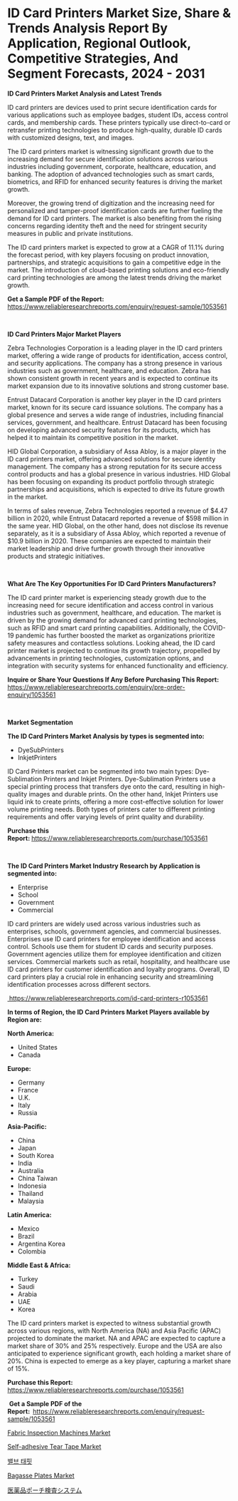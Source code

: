 <p><h1>ID Card Printers Market Size, Share & Trends Analysis Report By Application, Regional Outlook, Competitive Strategies, And Segment Forecasts, 2024 - 2031</h1></p><p><strong>ID Card Printers Market Analysis and Latest Trends</strong></p>
<p><p>ID card printers are devices used to print secure identification cards for various applications such as employee badges, student IDs, access control cards, and membership cards. These printers typically use direct-to-card or retransfer printing technologies to produce high-quality, durable ID cards with customized designs, text, and images.</p><p>The ID card printers market is witnessing significant growth due to the increasing demand for secure identification solutions across various industries including government, corporate, healthcare, education, and banking. The adoption of advanced technologies such as smart cards, biometrics, and RFID for enhanced security features is driving the market growth.</p><p>Moreover, the growing trend of digitization and the increasing need for personalized and tamper-proof identification cards are further fueling the demand for ID card printers. The market is also benefiting from the rising concerns regarding identity theft and the need for stringent security measures in public and private institutions.</p><p>The ID card printers market is expected to grow at a CAGR of 11.1% during the forecast period, with key players focusing on product innovation, partnerships, and strategic acquisitions to gain a competitive edge in the market. The introduction of cloud-based printing solutions and eco-friendly card printing technologies are among the latest trends driving the market growth.</p></p>
<p><strong>Get a Sample PDF of the Report:&nbsp;</strong> <a href="https://www.reliableresearchreports.com/enquiry/request-sample/1053561">https://www.reliableresearchreports.com/enquiry/request-sample/1053561</a></p>
<p>&nbsp;</p>
<p><strong>ID Card Printers Major Market Players</strong></p>
<p><p>Zebra Technologies Corporation is a leading player in the ID card printers market, offering a wide range of products for identification, access control, and security applications. The company has a strong presence in various industries such as government, healthcare, and education. Zebra has shown consistent growth in recent years and is expected to continue its market expansion due to its innovative solutions and strong customer base.</p><p>Entrust Datacard Corporation is another key player in the ID card printers market, known for its secure card issuance solutions. The company has a global presence and serves a wide range of industries, including financial services, government, and healthcare. Entrust Datacard has been focusing on developing advanced security features for its products, which has helped it to maintain its competitive position in the market.</p><p>HID Global Corporation, a subsidiary of Assa Abloy, is a major player in the ID card printers market, offering advanced solutions for secure identity management. The company has a strong reputation for its secure access control products and has a global presence in various industries. HID Global has been focusing on expanding its product portfolio through strategic partnerships and acquisitions, which is expected to drive its future growth in the market.</p><p>In terms of sales revenue, Zebra Technologies reported a revenue of $4.47 billion in 2020, while Entrust Datacard reported a revenue of $598 million in the same year. HID Global, on the other hand, does not disclose its revenue separately, as it is a subsidiary of Assa Abloy, which reported a revenue of $10.9 billion in 2020. These companies are expected to maintain their market leadership and drive further growth through their innovative products and strategic initiatives.</p></p>
<p>&nbsp;</p>
<p><strong>What Are The Key Opportunities For ID Card Printers Manufacturers?</strong></p>
<p><p>The ID card printer market is experiencing steady growth due to the increasing need for secure identification and access control in various industries such as government, healthcare, and education. The market is driven by the growing demand for advanced card printing technologies, such as RFID and smart card printing capabilities. Additionally, the COVID-19 pandemic has further boosted the market as organizations prioritize safety measures and contactless solutions. Looking ahead, the ID card printer market is projected to continue its growth trajectory, propelled by advancements in printing technologies, customization options, and integration with security systems for enhanced functionality and efficiency.</p></p>
<p><strong>Inquire or Share Your Questions If Any Before Purchasing This Report:</strong> <a href="https://www.reliableresearchreports.com/enquiry/pre-order-enquiry/1053561">https://www.reliableresearchreports.com/enquiry/pre-order-enquiry/1053561</a></p>
<p>&nbsp;</p>
<p><strong>Market Segmentation</strong></p>
<p><strong>The ID Card Printers Market Analysis by types is segmented into:</strong></p>
<p><ul><li>DyeSubPrinters</li><li>InkjetPrinters</li></ul></p>
<p><p>ID Card Printers market can be segmented into two main types: Dye-Sublimation Printers and Inkjet Printers. Dye-Sublimation Printers use a special printing process that transfers dye onto the card, resulting in high-quality images and durable prints. On the other hand, Inkjet Printers use liquid ink to create prints, offering a more cost-effective solution for lower volume printing needs. Both types of printers cater to different printing requirements and offer varying levels of print quality and durability.</p></p>
<p><strong>Purchase this Report:&nbsp;</strong><a href="https://www.reliableresearchreports.com/purchase/1053561">https://www.reliableresearchreports.com/purchase/1053561</a></p>
<p>&nbsp;</p>
<p><strong>The ID Card Printers Market Industry Research by Application is segmented into:</strong></p>
<p><ul><li>Enterprise</li><li>School</li><li>Government</li><li>Commercial</li></ul></p>
<p><p>ID card printers are widely used across various industries such as enterprises, schools, government agencies, and commercial businesses. Enterprises use ID card printers for employee identification and access control. Schools use them for student ID cards and security purposes. Government agencies utilize them for employee identification and citizen services. Commercial markets such as retail, hospitality, and healthcare use ID card printers for customer identification and loyalty programs. Overall, ID card printers play a crucial role in enhancing security and streamlining identification processes across different sectors.</p></p>
<p><a href="https://www.reliableresearchreports.com/id-card-printers-r1053561">&nbsp;https://www.reliableresearchreports.com/id-card-printers-r1053561</a></p>
<p><strong>In terms of Region, the ID Card Printers Market Players available by Region are:</strong></p>
<p>
    <p> <strong> North America: </strong>
        <ul>
            <li>United States</li>
            <li>Canada</li>
        </ul>
        </p> 
    <p> <strong> Europe: </strong>
        <ul>
            <li>Germany</li>
            <li>France</li>
            <li>U.K.</li>
            <li>Italy</li>
            <li>Russia</li>
        </ul>
        </p> 
    <p> <strong> Asia-Pacific: </strong>
        <ul>
            <li>China</li>
            <li>Japan</li>
            <li>South Korea</li>
            <li>India</li>
            <li>Australia</li>
            <li>China Taiwan</li>
            <li>Indonesia</li>
            <li>Thailand</li>
            <li>Malaysia</li>
        </ul>
        </p> 
    <p> <strong> Latin America: </strong>
        <ul>
            <li>Mexico</li>
            <li>Brazil</li>
            <li>Argentina Korea</li>
            <li>Colombia</li>
        </ul>
        </p> 
    <p> <strong> Middle East & Africa: </strong>
        <ul>
            <li>Turkey</li>
            <li>Saudi</li>
            <li>Arabia</li>
            <li>UAE</li>
            <li>Korea</li>
        </ul>
    </p>
    </p>
<p><p>The ID card printers market is expected to witness substantial growth across various regions, with North America (NA) and Asia Pacific (APAC) projected to dominate the market. NA and APAC are expected to capture a market share of 30% and 25% respectively. Europe and the USA are also anticipated to experience significant growth, each holding a market share of 20%. China is expected to emerge as a key player, capturing a market share of 15%.</p></p>
<p><strong>Purchase this Report: </strong><a href="https://www.reliableresearchreports.com/purchase/1053561">https://www.reliableresearchreports.com/purchase/1053561</a></p>
<p>&nbsp;<strong>Get a Sample PDF of the Report:&nbsp;&nbsp;</strong><a href="https://www.reliableresearchreports.com/enquiry/request-sample/1053561">https://www.reliableresearchreports.com/enquiry/request-sample/1053561</a></p>
<p><strong></strong></p>
<p><p><a href="https://github.com/mahnoor2003/Market-Research-Report-List-4/blob/main/fabric-inspection-machines-market.md">Fabric Inspection Machines Market</a></p><p><a href="https://issuu.com/reportprime-2/docs/self-adhesive-tear-tape-market-size-2030.pptx">Self-adhesive Tear Tape Market</a></p><p><a href="https://github.com/vskv4779xr1/Market-Research-Report-List-1/blob/main/465943924549.md">밸브 태핏</a></p><p><a href="https://issuu.com/reportprime-2/docs/bagasse-plates-market-size-2030.pptx">Bagasse Plates Market</a></p><p><a href="https://github.com/ReganWisoky2023/Market-Research-Report-List-1/blob/main/383694526463.md">医薬品ポーチ検査システム</a></p></p>